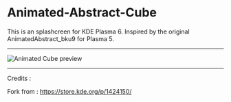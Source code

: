 # Animated-Abstract-Cube
This is an splashcreen for KDE Plasma 6. Inspired by the original AnimatedAbstract_bku9 for Plasma 5.

---

![Animated Cube preview](contents/previews/cube.gif)

---

Credits :

Fork from : https://store.kde.org/p/1424150/
